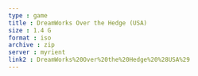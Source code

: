 ```yaml
---
type : game
title : DreamWorks Over the Hedge (USA)
size : 1.4 G
format : iso
archive : zip
server : myrient
link2 : DreamWorks%20Over%20the%20Hedge%20%28USA%29
---
```

